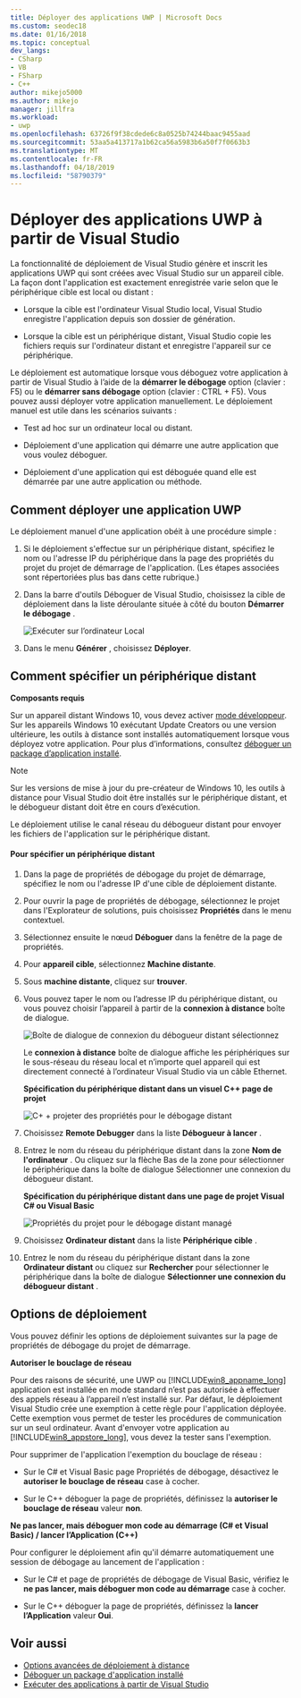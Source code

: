 ```yaml
---
title: Déployer des applications UWP | Microsoft Docs
ms.custom: seodec18
ms.date: 01/16/2018
ms.topic: conceptual
dev_langs:
- CSharp
- VB
- FSharp
- C++
author: mikejo5000
ms.author: mikejo
manager: jillfra
ms.workload:
- uwp
ms.openlocfilehash: 63726f9f38cdede6c8a0525b74244baac9455aad
ms.sourcegitcommit: 53aa5a413717a1b62ca56a5983b6a50f7f0663b3
ms.translationtype: MT
ms.contentlocale: fr-FR
ms.lasthandoff: 04/18/2019
ms.locfileid: "58790379"
---
```

# <a name="deploy-uwp-apps-from-visual-studio"></a>Déployer des applications UWP à partir de Visual Studio

La fonctionnalité de déploiement de Visual Studio génère et inscrit les applications UWP qui sont créées avec Visual Studio sur un appareil cible. La façon dont l'application est exactement enregistrée varie selon que le périphérique cible est local ou distant :

- Lorsque la cible est l'ordinateur Visual Studio local, Visual Studio enregistre l'application depuis son dossier de génération.

- Lorsque la cible est un périphérique distant, Visual Studio copie les fichiers requis sur l'ordinateur distant et enregistre l'appareil sur ce périphérique.

Le déploiement est automatique lorsque vous déboguez votre application à partir de Visual Studio à l’aide de la **démarrer le débogage** option (clavier : F5) ou le **démarrer sans débogage** option (clavier : CTRL + F5). Vous pouvez aussi déployer votre application manuellement. Le déploiement manuel est utile dans les scénarios suivants :

- Test ad hoc sur un ordinateur local ou distant.

- Déploiement d'une application qui démarre une autre application que vous voulez déboguer.

- Déploiement d'une application qui est déboguée quand elle est démarrée par une autre application ou méthode.

##  <a name="BKMK_How_to_deploy_a_Windows_Store_app"></a> Comment déployer une application UWP
 Le déploiement manuel d'une application obéit à une procédure simple :

1.  Si le déploiement s'effectue sur un périphérique distant, spécifiez le nom ou l'adresse IP du périphérique dans la page des propriétés du projet du projet de démarrage de l'application. (Les étapes associées sont répertoriées plus bas dans cette rubrique.)

2.  Dans la barre d'outils Déboguer de Visual Studio, choisissez la cible de déploiement dans la liste déroulante située à côté du bouton **Démarrer le débogage** .

     ![Exécuter sur l’ordinateur Local](../debugger/media/vsrun_f5_local.png "VSRUN_F5_Local")

3.  Dans le menu **Générer** , choisissez **Déployer**.

##  <a name="BKMK_How_to_specify_a_remote_device"></a> Comment spécifier un périphérique distant

**Composants requis**

Sur un appareil distant Windows 10, vous devez activer [mode développeur](/windows/uwp/get-started/enable-your-device-for-development). Sur les appareils Windows 10 exécutant Update Creators ou une version ultérieure, les outils à distance sont installés automatiquement lorsque vous déployez votre application. Pour plus d’informations, consultez [déboguer un package d’application installé](../debugger/debug-installed-app-package.md).

> [!NOTE]
> Sur les versions de mise à jour du pre-créateur de Windows 10, les outils à distance pour Visual Studio doit être installés sur le périphérique distant, et le débogueur distant doit être en cours d’exécution.

Le déploiement utilise le canal réseau du débogueur distant pour envoyer les fichiers de l'application sur le périphérique distant.

#### <a name="to-specify-a-remote-device"></a>Pour spécifier un périphérique distant

1. Dans la page de propriétés de débogage du projet de démarrage, spécifiez le nom ou l'adresse IP d'une cible de déploiement distante.

2. Pour ouvrir la page de propriétés de débogage, sélectionnez le projet dans l'Explorateur de solutions, puis choisissez **Propriétés** dans le menu contextuel.

3. Sélectionnez ensuite le nœud **Déboguer** dans la fenêtre de la page de propriétés.

4. Pour **appareil cible**, sélectionnez **Machine distante**.

5. Sous **machine distante**, cliquez sur **trouver**.

6. Vous pouvez taper le nom ou l’adresse IP du périphérique distant, ou vous pouvez choisir l’appareil à partir de la **connexion à distance** boîte de dialogue.

    ![Boîte de dialogue de connexion du débogueur distant sélectionnez](../debugger/media/vsrun_selectremotedebuggerdlg.png "VSRUN_SelectRemoteDebuggerDlg")

    Le **connexion à distance** boîte de dialogue affiche les périphériques sur le sous-réseau du réseau local et n’importe quel appareil qui est directement connecté à l’ordinateur Visual Studio via un câble Ethernet.

   **Spécification du périphérique distant dans un visuel C++ page de projet**

   ![C&#43; &#43; projeter des propriétés pour le débogage distant](../debugger/media/vsrun_cpp_projprop_remote.png "VSRUN_CPP_ProjProp_Remote")

7. Choisissez **Remote Debugger** dans la liste **Débogueur à lancer** .

8. Entrez le nom du réseau du périphérique distant dans la zone **Nom de l'ordinateur** . Ou cliquez sur la flèche Bas de la zone pour sélectionner le périphérique dans la boîte de dialogue Sélectionner une connexion du débogueur distant.

   **Spécification du périphérique distant dans une page de projet Visual C# ou Visual Basic**

   ![Propriétés du projet pour le débogage distant managé](../debugger/media/vsrun_managed_projprop_remote.png "VSRUN_Managed_ProjProp_Remote")

9. Choisissez **Ordinateur distant** dans la liste **Périphérique cible** .

10. Entrez le nom du réseau du périphérique distant dans la zone **Ordinateur distant** ou cliquez sur **Rechercher** pour sélectionner le périphérique dans la boîte de dialogue **Sélectionner une connexion du débogueur distant** .

##  <a name="BKMK_Deployment_options"></a> Options de déploiement

Vous pouvez définir les options de déploiement suivantes sur la page de propriétés de débogage du projet de démarrage.

**Autoriser le bouclage de réseau**

Pour des raisons de sécurité, une UWP ou [!INCLUDE[win8_appname_long](../debugger/includes/win8_appname_long_md.md)] application est installée en mode standard n’est pas autorisée à effectuer des appels réseau à l’appareil n’est installé sur. Par défaut, le déploiement Visual Studio crée une exemption à cette règle pour l'application déployée. Cette exemption vous permet de tester les procédures de communication sur un seul ordinateur. Avant d'envoyer votre application au [!INCLUDE[win8_appstore_long](../debugger/includes/win8_appstore_long_md.md)], vous devez la tester sans l'exemption.

Pour supprimer de l'application l'exemption du bouclage de réseau :

- Sur le C# et Visual Basic page Propriétés de débogage, désactivez le **autoriser le bouclage de réseau** case à cocher.

- Sur le C++ déboguer la page de propriétés, définissez la **autoriser le bouclage de réseau** valeur **non**.

**Ne pas lancer, mais déboguer mon code au démarrage (C# et Visual Basic) / lancer l’Application (C++)**

Pour configurer le déploiement afin qu'il démarre automatiquement une session de débogage au lancement de l'application :

- Sur le C# et page de propriétés de débogage de Visual Basic, vérifiez le **ne pas lancer, mais déboguer mon code au démarrage** case à cocher.

- Sur le C++ déboguer la page de propriétés, définissez la **lancer l’Application** valeur **Oui**.

## <a name="see-also"></a>Voir aussi

- [Options avancées de déploiement à distance](/windows/uwp/debug-test-perf/deploying-and-debugging-uwp-apps#advanced-remote-deployment-options)
- [Déboguer un package d'application installé](../debugger/debug-installed-app-package.md)
- [Exécuter des applications à partir de Visual Studio](/visualstudio/debugger/debugging-windows-store-and-windows-universal-apps)
